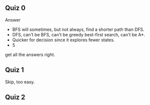## Quiz 0
Answer
- BFS will sometimes, but not always, find a shorter path than DFS.
- DFS, can't be BFS, can't be greedy best-first search, can't be A*.
- Quicker for decision since it explores fewer states.
- 5

get all the answers right.
## Quiz 1
Skip, too easy.
## Quiz 2
